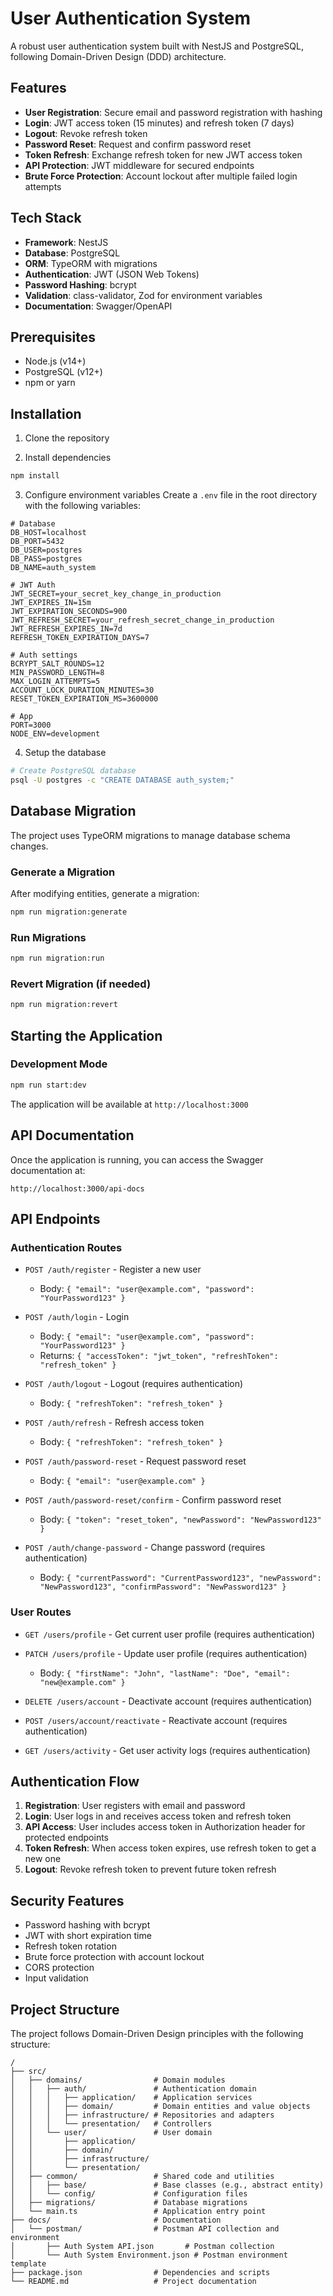 # User Authentication System

A robust user authentication system built with NestJS and PostgreSQL, following Domain-Driven Design (DDD) architecture.

## Features

- **User Registration**: Secure email and password registration with hashing
- **Login**: JWT access token (15 minutes) and refresh token (7 days)
- **Logout**: Revoke refresh token
- **Password Reset**: Request and confirm password reset
- **Token Refresh**: Exchange refresh token for new JWT access token
- **API Protection**: JWT middleware for secured endpoints
- **Brute Force Protection**: Account lockout after multiple failed login attempts

## Tech Stack

- **Framework**: NestJS
- **Database**: PostgreSQL
- **ORM**: TypeORM with migrations
- **Authentication**: JWT (JSON Web Tokens)
- **Password Hashing**: bcrypt
- **Validation**: class-validator, Zod for environment variables
- **Documentation**: Swagger/OpenAPI

## Prerequisites

- Node.js (v14+)
- PostgreSQL (v12+)
- npm or yarn

## Installation

1. Clone the repository

2. Install dependencies
```bash
npm install
```

3. Configure environment variables
Create a `.env` file in the root directory with the following variables:
```
# Database
DB_HOST=localhost
DB_PORT=5432
DB_USER=postgres
DB_PASS=postgres
DB_NAME=auth_system

# JWT Auth
JWT_SECRET=your_secret_key_change_in_production
JWT_EXPIRES_IN=15m
JWT_EXPIRATION_SECONDS=900
JWT_REFRESH_SECRET=your_refresh_secret_change_in_production
JWT_REFRESH_EXPIRES_IN=7d
REFRESH_TOKEN_EXPIRATION_DAYS=7

# Auth settings
BCRYPT_SALT_ROUNDS=12
MIN_PASSWORD_LENGTH=8
MAX_LOGIN_ATTEMPTS=5
ACCOUNT_LOCK_DURATION_MINUTES=30
RESET_TOKEN_EXPIRATION_MS=3600000

# App
PORT=3000
NODE_ENV=development
```

4. Setup the database
```bash
# Create PostgreSQL database
psql -U postgres -c "CREATE DATABASE auth_system;"
```

## Database Migration

The project uses TypeORM migrations to manage database schema changes.

### Generate a Migration

After modifying entities, generate a migration:
```bash
npm run migration:generate
```

### Run Migrations
```bash
npm run migration:run     

```

### Revert Migration (if needed)
```bash
npm run migration:revert   
```

## Starting the Application

### Development Mode
```bash
npm run start:dev
```

The application will be available at `http://localhost:3000`

## API Documentation

Once the application is running, you can access the Swagger documentation at:
```
http://localhost:3000/api-docs
```

## API Endpoints

### Authentication Routes

- `POST /auth/register` - Register a new user
  - Body: `{ "email": "user@example.com", "password": "YourPassword123" }`

- `POST /auth/login` - Login
  - Body: `{ "email": "user@example.com", "password": "YourPassword123" }`
  - Returns: `{ "accessToken": "jwt_token", "refreshToken": "refresh_token" }`

- `POST /auth/logout` - Logout (requires authentication)
  - Body: `{ "refreshToken": "refresh_token" }`

- `POST /auth/refresh` - Refresh access token
  - Body: `{ "refreshToken": "refresh_token" }`

- `POST /auth/password-reset` - Request password reset
  - Body: `{ "email": "user@example.com" }`

- `POST /auth/password-reset/confirm` - Confirm password reset
  - Body: `{ "token": "reset_token", "newPassword": "NewPassword123" }`

- `POST /auth/change-password` - Change password (requires authentication)
  - Body: `{ "currentPassword": "CurrentPassword123", "newPassword": "NewPassword123", "confirmPassword": "NewPassword123" }`

### User Routes

- `GET /users/profile` - Get current user profile (requires authentication)

- `PATCH /users/profile` - Update user profile (requires authentication)
  - Body: `{ "firstName": "John", "lastName": "Doe", "email": "new@example.com" }`

- `DELETE /users/account` - Deactivate account (requires authentication)

- `POST /users/account/reactivate` - Reactivate account (requires authentication)

- `GET /users/activity` - Get user activity logs (requires authentication)

## Authentication Flow

1. **Registration**: User registers with email and password
2. **Login**: User logs in and receives access token and refresh token
3. **API Access**: User includes access token in Authorization header for protected endpoints
4. **Token Refresh**: When access token expires, use refresh token to get a new one
5. **Logout**: Revoke refresh token to prevent future token refresh

## Security Features

- Password hashing with bcrypt
- JWT with short expiration time
- Refresh token rotation
- Brute force protection with account lockout
- CORS protection
- Input validation

## Project Structure

The project follows Domain-Driven Design principles with the following structure:

```
/
├── src/
│   ├── domains/                # Domain modules
│   │   ├── auth/               # Authentication domain
│   │   │   ├── application/    # Application services
│   │   │   ├── domain/         # Domain entities and value objects
│   │   │   ├── infrastructure/ # Repositories and adapters
│   │   │   └── presentation/   # Controllers
│   │   └── user/               # User domain
│   │       ├── application/
│   │       ├── domain/
│   │       ├── infrastructure/
│   │       └── presentation/
│   ├── common/                 # Shared code and utilities
│   │   ├── base/               # Base classes (e.g., abstract entity)
│   │   └── config/             # Configuration files
│   ├── migrations/             # Database migrations
│   └── main.ts                 # Application entry point
├── docs/                       # Documentation
│   └── postman/                # Postman API collection and environment
│       ├── Auth System API.json       # Postman collection
│       └── Auth System Environment.json # Postman environment template
├── package.json                # Dependencies and scripts
└── README.md                   # Project documentation
```
